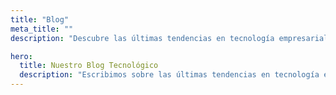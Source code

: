 ```yaml
---
title: "Blog"
meta_title: ""
description: "Descubre las últimas tendencias en tecnología empresarial, mejores prácticas de Odoo y consejos para optimizar tu infraestructura de TI."

hero:
  title: Nuestro Blog Tecnológico
  description: "Escribimos sobre las últimas tendencias en tecnología empresarial, implementación de ERP, y soluciones de hardware. También compartimos nuestros conocimientos sobre optimización de procesos y mejores prácticas en TI."
---
```

